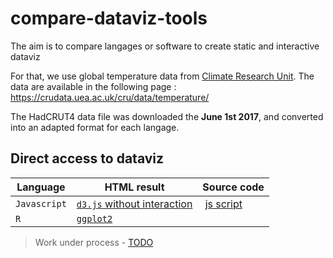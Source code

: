 # compare-dataviz-tools

The aim is to compare langages or software to create static and interactive dataviz

For that, we use global temperature data from [Climate Research Unit](http://www.cru.uea.ac.uk/). The data are available in the following page :
https://crudata.uea.ac.uk/cru/data/temperature/

The HadCRUT4 data file was downloaded the **June 1st 2017**, and converted into an adapted format for each langage.

## Direct access to dataviz

Language | HTML result | Source code
-|-|-
`Javascript` | [`d3.js` without interaction](js/d3-static.html) | [js script](js/d3-static.js)
`R` |  [`ggplot2`](r-ggplot2/index.html)


> Work under process - [TODO](TODO)
